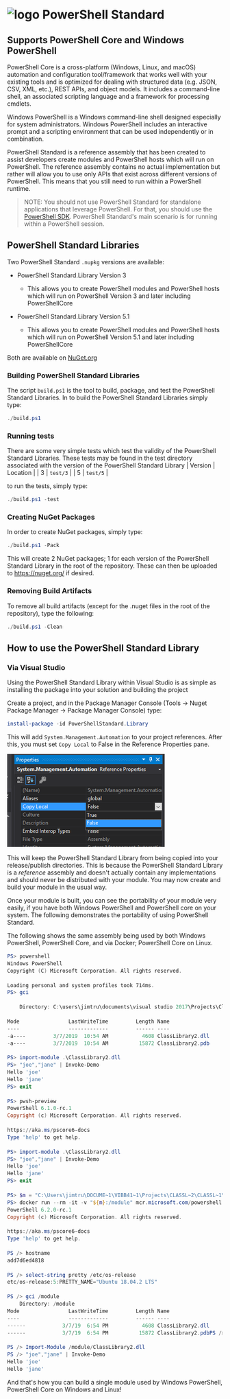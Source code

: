 # ![logo][] PowerShell Standard

## Supports PowerShell Core and Windows PowerShell

PowerShell Core is a cross-platform (Windows, Linux, and macOS) automation and configuration tool/framework that works well with your existing tools and is optimized for dealing with structured data (e.g. JSON, CSV, XML, etc.), REST APIs, and object models.
It includes a command-line shell, an associated scripting language and a framework for processing cmdlets.

Windows PowerShell is a Windows command-line shell designed especially for system administrators.
Windows PowerShell includes an interactive prompt and a scripting environment that can be used independently or in combination.

PowerShell Standard is a reference assembly that has been created to assist developers create modules and PowerShell hosts which will run on PowerShell.
The reference assembly contains no actual implementation but rather will allow you to use only APIs that exist across different versions of PowerShell. This means that you still need to run within a PowerShell runtime.

> NOTE: You should not use PowerShell Standard for standalone applications that leverage PowerShell.
For that, you should use the [PowerShell SDK](https://www.nuget.org/packages/Microsoft.PowerShell.SDK).
PowerShell Standard's main scenario is for running within a PowerShell session.

## PowerShell Standard Libraries

Two PowerShell Standard `.nupkg` versions are available:

- PowerShell Standard.Library Version 3
  - This allows you to create PowerShell modules and PowerShell hosts which will run on PowerShell Version 3 and later including PowerShellCore

- PowerShell Standard.Library Version 5.1
  - This allows you to create PowerShell modules and PowerShell hosts which will run on PowerShell Version 5.1 and later including PowerShellCore

Both are available on [NuGet.org](https://www.nuget.org/packages/PowerShellStandard.Library)

[logo]: https://raw.githubusercontent.com/PowerShell/PowerShell/master/assets/Powershell_black_64.png

### Building PowerShell Standard Libraries

The script `build.ps1` is the tool to build, package, and test the PowerShell Standard Libraries.
In to build the PowerShell Standard Libraries simply type:

```powershell
./build.ps1
```

### Running tests

There are some very simple tests which test the validity of the PowerShell Standard Libraries.
These tests may be found in the test directory associated with the version of the PowerShell Standard Library
| Version | Location |
| 3 | `test/3` |
| 5 | `test/5` |

to run the tests, simply type:

```powershell
./build.ps1 -test
```

### Creating NuGet Packages

In order to create NuGet packages, simply type:

```powershell
./build.ps1 -Pack
```

This will create 2 NuGet packages; 1 for each version of the PowerShell Standard Library in the root of the repository.
These can then be uploaded to https://nuget.org/ if desired.

### Removing Build Artifacts

To remove all build artifacts (except for the .nuget files in the root of the repository), type the following:

```powershell
./build.ps1 -Clean
```

## How to use the PowerShell Standard Library

### Via Visual Studio

Using the PowerShell Standard Library within Visual Studio is as simple as installing the package into your solution and building the project

Create a project, and in the Package Manager Console (Tools -> Nuget Package Manager -> Package Manager Console) type:

```powershell
install-package -id PowerShellStandard.Library
```

This will add `System.Management.Automation` to your project references.
After this, you must set `Copy Local` to False in the Reference Properties pane.

![Copy Local = False](Images/CopyLocal.png)

This will keep the PowerShell Standard Library from being copied into your release/publish directories.
This is because the PowerShell Standard Library is a _reference_ assembly and doesn't actually contain any implementations and should never be distributed with your module.
You may now create and build your module in the usual way.

Once your module is built, you can see the portability of your module very easily, if you have both Windows PowerShell and PowerShell core on your system.
The following demonstrates the portability of using PowerShell Standard.

The following shows the same assembly being used by both Windows PowerShell, PowerShell Core, and via Docker; PowerShell Core on Linux.

```powershell
PS> powershell
Windows PowerShell
Copyright (C) Microsoft Corporation. All rights reserved.

Loading personal and system profiles took 714ms.
PS> gci

    Directory: C:\users\jimtru\documents\visual studio 2017\Projects\ClassLibrary2\ClassLibrary2\bin\Debug

Mode                LastWriteTime         Length Name
----                -------------         ------ ----
-a----         3/7/2019  10:54 AM           4608 ClassLibrary2.dll
-a----         3/7/2019  10:54 AM          15872 ClassLibrary2.pdb

PS> import-module .\ClassLibrary2.dll
PS> "joe","jane" | Invoke-Demo
Hello 'joe'
Hello 'jane'
PS> exit

PS> pwsh-preview
PowerShell 6.1.0-rc.1
Copyright (c) Microsoft Corporation. All rights reserved.

https://aka.ms/pscore6-docs
Type 'help' to get help.

PS> import-module .\ClassLibrary2.dll
PS> "joe","jane" | Invoke-Demo
Hello 'joe'
Hello 'jane'
PS> exit

PS> $m = "C:\Users\jimtru\DOCUME~1\VIBB41~1\Projects\CLASSL~2\CLASSL~1\bin\Debug"
PS> docker run --rm -it -v "${m}:/module" mcr.microsoft.com/powershell
PowerShell 6.2.0-rc.1
Copyright (c) Microsoft Corporation. All rights reserved.

https://aka.ms/pscore6-docs
Type 'help' to get help.

PS /> hostname
add7d6ed4818

PS /> select-string pretty /etc/os-release
etc/os-release:5:PRETTY_NAME="Ubuntu 18.04.2 LTS"

PS /> gci /module
    Directory: /module
Mode                LastWriteTime         Length Name
----                -------------         ------ ----
------            3/7/19  6:54 PM           4608 ClassLibrary2.dll
------            3/7/19  6:54 PM          15872 ClassLibrary2.pdbPS /> import-module /module/ClassLibrary2.dll

PS /> Import-Module /module/ClassLibrary2.dll
PS /> "joe","jane" | Invoke-Demo
Hello 'joe'
Hello 'jane'
```

And that's how you can build a single module used by Windows PowerShell, PowerShell Core on Windows and Linux!

